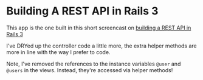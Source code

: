 # Building A REST API in Rails 3

This app is the one built in this short screencast on [building a REST API in Rails 3 ](http://vimeo.com/user7965808/building-a-rest-api-in-rails-3 "building a REST API in Rails 3")

I've DRYed up the controller code a little more, the extra helper methods are 
more in line with the way I prefer to code.

Note, I've removed the references to the instance variables `@user` and `@users` in the views. Instead, they're accessed via helper methods!